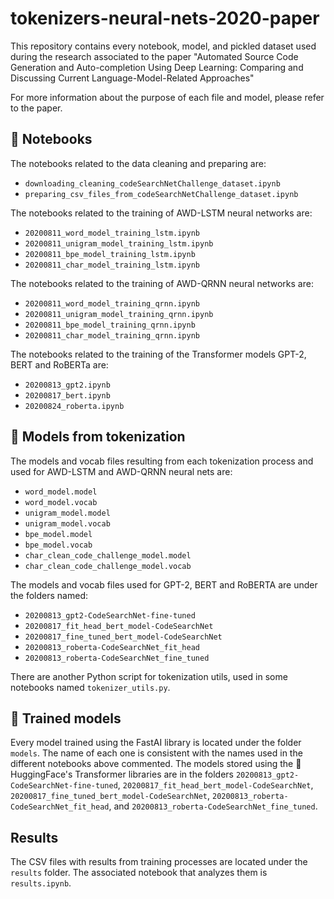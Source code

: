# tokenizers-neural-nets-2020-paper

This repository contains every notebook, model, and pickled dataset used during the research associated to the paper "Automated Source Code Generation and Auto-completion Using Deep Learning: Comparing and Discussing Current Language-Model-Related Approaches"

For more information about the purpose of each file and model, please refer to the paper.

## 📓 Notebooks

The notebooks related to the data cleaning and preparing are:

- `downloading_cleaning_codeSearchNetChallenge_dataset.ipynb`
- `preparing_csv_files_from_codeSearchNetChallenge_dataset.ipynb`

The notebooks related to the training of AWD-LSTM neural networks are:

- `20200811_word_model_training_lstm.ipynb`
- `20200811_unigram_model_training_lstm.ipynb`
- `20200811_bpe_model_training_lstm.ipynb`
- `20200811_char_model_training_lstm.ipynb`

The notebooks related to the training of AWD-QRNN neural networks are:

- `20200811_word_model_training_qrnn.ipynb`
- `20200811_unigram_model_training_qrnn.ipynb`
- `20200811_bpe_model_training_qrnn.ipynb`
- `20200811_char_model_training_qrnn.ipynb`

The notebooks related to the training of the Transformer models GPT-2, BERT and RoBERTa are:

- `20200813_gpt2.ipynb`
- `20200817_bert.ipynb`
- `20200824_roberta.ipynb`

## 📖 Models from tokenization

The models and vocab files resulting from each tokenization process and used for AWD-LSTM and AWD-QRNN neural nets are:

- `word_model.model`
- `word_model.vocab`
- `unigram_model.model`
- `unigram_model.vocab`
- `bpe_model.model`
- `bpe_model.vocab`
- `char_clean_code_challenge_model.model`
- `char_clean_code_challenge_model.vocab`

The models and vocab files used for GPT-2, BERT and RoBERTA are under the folders named:

- `20200813_gpt2-CodeSearchNet-fine-tuned`
- `20200817_fit_head_bert_model-CodeSearchNet`
- `20200817_fine_tuned_bert_model-CodeSearchNet`
- `20200813_roberta-CodeSearchNet_fit_head`
- `20200813_roberta-CodeSearchNet_fine_tuned`

There are another Python script for tokenization utils, used in some notebooks named `tokenizer_utils.py`.

## 🤖 Trained models

Every model trained using the FastAI library is located under the folder `models`. The name of each one is consistent with the names used in the different notebooks above commented. The models stored using the 🤗HuggingFace's Transformer libraries are in the folders `20200813_gpt2-CodeSearchNet-fine-tuned`, `20200817_fit_head_bert_model-CodeSearchNet`, `20200817_fine_tuned_bert_model-CodeSearchNet`, `20200813_roberta-CodeSearchNet_fit_head`, and `20200813_roberta-CodeSearchNet_fine_tuned`.

## Results

The CSV files with results from training processes are located under the `results` folder. The associated notebook that analyzes them is `results.ipynb`.
